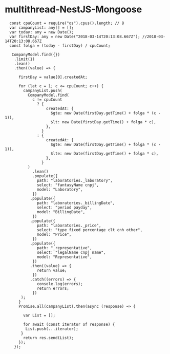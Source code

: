 # multithread-NestJS-Mongoose

      const cpuCount = require("os").cpus().length; // 8     
      var campanyList: any[] = [];
      var today: any = new Date();
      var firstDay: any = new Date("2018-03-14T20:13:08.667Z"); //2018-03-14T20:13:08.667Z
      const folga = (today - firstDay) / cpuCount;

       CompanyModel.find({})
        .limit(1)
        .lean()
        .then((value) => {

          firstDay = value[0].createdAt;

          for (let c = 1; c <= cpuCount; c++) {
            campanyList.push(
              CompanyModel.find(
                c != cpuCount
                  ? {
                      createdAt: {
                        $gte: new Date(firstDay.getTime() + folga * (c - 1)),
                        $lt: new Date(firstDay.getTime() + folga * c),
                      },
                    }
                  : {
                      createdAt: {
                        $gte: new Date(firstDay.getTime() + folga * (c - 1)),
                        $lte: new Date(firstDay.getTime() + folga * c),
                      },
                    }
              )
                .lean()
                .populate({
                  path: "laboratories._laboratory",
                  select: "fantasyName cnpj",
                  model: "Laboratory",
                })
               .populate({
                  path: "laboratories._billingDate",
                  select: "period payday",
                  model: "BillingDate",
                })
               .populate({
                  path: "laboratories._price",
                  select: "type fixed percentage clt cnh other",
                  model: "Price",
                })
               .populate({
                  path: "_representative",
                  select: "legalName cnpj name",
                  model: "Representative",
                })
               .then((value) => {
                  return value;
                })
               .catch((errors) => {
                  console.log(errors);
                  return errors;
                })
           );
          }
          Promise.all(campanyList).then(async (response) => {
          
            var List = [];
            
            for await (const iterator of response) {
             List.push(...iterator);
           }
            return res.send(List);
          });
        });
        
